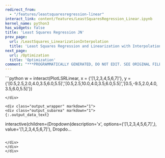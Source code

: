 ```yaml
---
redirect_from:
  - "/features/leastsquaresregression-linear"
interact_link: content/features/LeastSquaresRegression_Linear.ipynb
kernel_name: python3
has_widgets: false
title: 'Least Squares Regression JN'
prev_page:
  url: /LeastSquares_LinearizationInterpolation
  title: 'Least Squares Regression and Linearization with Interpolation'
next_page:
  url: /Optimization
  title: 'Optimization'
comment: "***PROGRAMMATICALLY GENERATED, DO NOT EDIT. SEE ORIGINAL FILES IN /content***"
---
```













<div markdown="1" class="cell code_cell">
<div class="input_area" markdown="1">
```python
w = interact(PlotLSRLinear, x = {'[1,2,3,4,5,6,7]'}, y = {'[0.5,2.5,2.0,4.0,3.5,6.0,5.5]','[0.5,2.5,10.0,4.0,3.5,6.0,5.5]','[0.5,-9.5,2.0,4.0,3.5,6.0,5.5]'})

```
</div>

<div class="output_wrapper" markdown="1">
<div class="output_subarea" markdown="1">
{:.output_data_text}
```
interactive(children=(Dropdown(description='x', options=('[1,2,3,4,5,6,7]',), value='[1,2,3,4,5,6,7]'), Dropdo…
```

</div>
</div>
</div>

